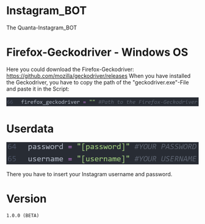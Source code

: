 # Instagram_BOT
The Quanta-Instagram_BOT
# Firefox-Geckodriver - Windows OS
Here you could download the Firefox-Geckodriver: https://github.com/mozilla/geckodriver/releases
When you have installed the Geckodriver, you have to copy the path of the "geckodriver.exe"-File and paste it in the Script:

![line_in_script_geckodriver](/README_pictures/path_to_the_firefox_geckodriver_LINE.PNG)

# Userdata

![line_in_script_userdata](/README_pictures/path_to_the_firefox_userdata_LINE.PNG)

There you have to insert your Instagram username and password.

# Version

    1.0.0 (BETA)
